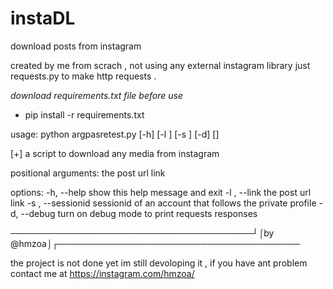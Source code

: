 # instaDL
download posts from instagram

created by me from scrach , not using any external instagram library just requests.py to make http requests .

*download requirements.txt file before use*
- pip install -r requirements.txt

usage: python argpasretest.py [-h] [-l <media-link>] [-s <session-id>] [-d] [<media-link>]

 [+] a script to download any media from instagram

positional arguments:
  <media-link>          the post url link

options:
  -h, --help            show this help message and exit
  -l <media-link>, --link <media-link>
                        the post url link
  -s <session-id>, --sessionid <session-id>
                        sessionid of an account that follows the private profile
  -d, --debug           turn on debug mode to print requests responses

───────────────────────────────────────┘⌠by @hmzoa⌡┌───────────────────────────────────────

the project is not done yet im still devoloping it , if you have ant problem contact me at https://instagram.com/hmzoa/

